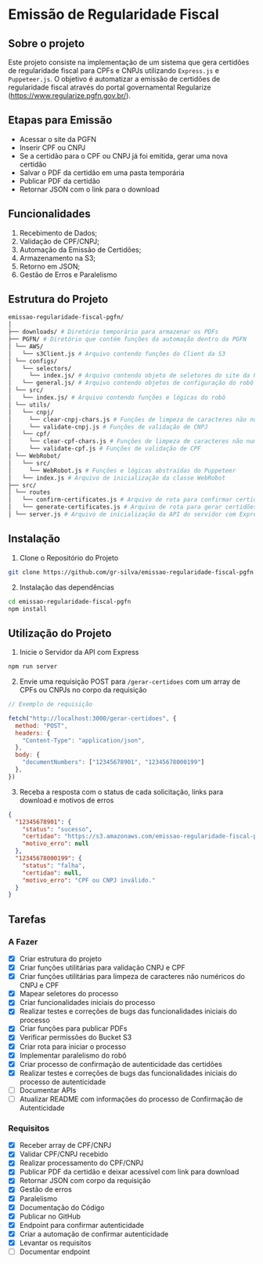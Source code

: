 # Emissão de Regularidade Fiscal

## Sobre o projeto

Este projeto consiste na implementação de um sistema que gera certidões de regularidade fiscal para CPFs e CNPJs utilizando `Express.js` e `Puppeteer.js`. O objetivo é automatizar a emissão de certidões de regularidade fiscal através do portal governamental Regularize (https://www.regularize.pgfn.gov.br/).

## Etapas para Emissão

- Acessar o site da PGFN
- Inserir CPF ou CNPJ
- Se a certidão para o CPF ou CNPJ já foi emitida, gerar uma nova certidão
- Salvar o PDF da certidão em uma pasta temporária
- Publicar PDF da certidão
- Retornar JSON com o link para o download

## Funcionalidades

1. Recebimento de Dados;
2. Validação de CPF/CNPJ;
3. Automação da Emissão de Certidões;
4. Armazenamento na S3;
5. Retorno em JSON;
6. Gestão de Erros e Paralelismo

## Estrutura do Projeto

```bash
emissao-regularidade-fiscal-pgfn/
│
├── downloads/ # Diretório temporário para armazenar os PDFs
├── PGFN/ # Diretório que contém funções da automação dentro da PGFN
│ └── AWS/
│   └── s3Client.js # Arquivo contendo funções do Client da S3
│ └── configs/
│   └── selectors/
│     └── index.js/ # Arquivo contendo objeto de seletores do site da PGFN
│   └── general.js/ # Arquivo contendo objetos de configuração do robô
│ └── src/
│   └── index.js/ # Arquivo contendo funções e lógicas do robô
│ └── utils/
│   └── cnpj/
│     └── clear-cnpj-chars.js # Funções de limpeza de caracteres não numéricos do CNPJ
│     └── validate-cnpj.js # Funções de validação de CNPJ
│   └── cpf/
│     └── clear-cpf-chars.js # Funções de limpeza de caracteres não numéricos do CPF
│     └── validate-cpf.js # Funções de validação de CPF
│ └── WebRobot/
│   └── src/
│     └── WebRobot.js # Funções e lógicas abstraídas do Puppeteer
│   └── index.js # Arquivo de inicialização da classe WebRobot
├── src/
│ └── routes
│   └── confirm-certificates.js # Arquivo de rota para confirmar certidões
│   └── generate-certificates.js # Arquivo de rota para gerar certidões
│ └── server.js # Arquivo de inicialização da API do servidor com Express
```

## Instalação

1. Clone o Repositório do Projeto

```bash
git clone https://github.com/gr-silva/emissao-regularidade-fiscal-pgfn
```

2. Instalação das dependências

```bash
cd emissao-regularidade-fiscal-pgfn
npm install
```

## Utilização do Projeto

1. Inicie o Servidor da API com Express

```bash
npm run server
```

2. Envie uma requisição POST para `/gerar-certidoes` com um array de CPFs ou CNPJs no corpo da requisição

```JavaScript
// Exemplo de requisição

fetch("http://localhost:3000/gerar-certidoes", {
  method: "POST",
  headers: {
    "Content-Type": "application/json",
  },
  body: {
    "documentNumbers": ["12345678901", "12345678000199"]
  },
})

```

3. Receba a resposta com o status de cada solicitação, links para download e motivos de erros

```json
{
  "12345678901": {
    "status": "sucesso",
    "certidao": "https://s3.amazonaws.com/emissao-regularidade-fiscal-pgfn/Certidao-12345678901.pdf",
    "motivo_erro": null
  },
  "12345678000199": {
    "status": "falha",
    "certidao": null,
    "motivo_erro": "CPF ou CNPJ inválido."
  }
}
```

## Tarefas

### A Fazer

- [x] Criar estrutura do projeto
- [x] Criar funções utilitárias para validação CNPJ e CPF
- [x] Criar funções utilitárias para limpeza de caracteres não numéricos do CNPJ e CPF
- [x] Mapear seletores do processo
- [x] Criar funcionalidades iniciais do processo
- [x] Realizar testes e correções de bugs das funcionalidades iniciais do processo
- [x] Criar funções para publicar PDFs
- [x] Verificar permissões do Bucket S3
- [x] Criar rota para iniciar o processo
- [x] Implementar paralelismo do robô
- [x] Criar processo de confirmação de autenticidade das certidões
- [x] Realizar testes e correções de bugs das funcionalidades iniciais do processo de autenticidade
- [ ] Documentar APIs
- [ ] Atualizar README com informações do processo de Confirmação de Autenticidade

### Requisitos

- [x] Receber array de CPF/CNPJ
- [x] Validar CPF/CNPJ recebido
- [x] Realizar processamento do CPF/CNPJ
- [x] Publicar PDF da certidão e deixar acessível com link para download
- [x] Retornar JSON com corpo da requisição
- [x] Gestão de erros
- [x] Paralelismo
- [x] Documentação do Código
- [x] Publicar no GitHub
- [x] Endpoint para confirmar autenticidade
- [x] Criar a automação de confirmar autenticidade
- [x] Levantar os requisitos
- [ ] Documentar endpoint
